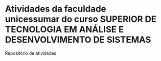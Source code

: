 # Atividades da faculdade unicessumar do curso SUPERIOR DE TECNOLOGIA EM ANÁLISE E DESENVOLVIMENTO DE SISTEMAS

Repositório de atividades
